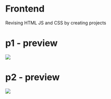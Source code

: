 # Frontend
Revising HTML JS and CSS by creating projects

# p1 - preview
![](Project_Preview/p1-preview.gif=x100)

# p2 - preview
![](Project_Preview/p2.gif)
